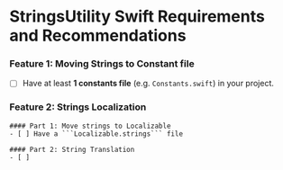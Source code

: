 # StringsUtility Swift Requirements and Recommendations
### Feature 1: Moving Strings to Constant file
- [ ] Have at least __1 constants file__ (e.g. ```Constants.swift```) in your project.

### Feature 2: Strings Localization

    #### Part 1: Move strings to Localizable
    - [ ] Have a ```Localizable.strings``` file

    #### Part 2: String Translation
    - [ ] 